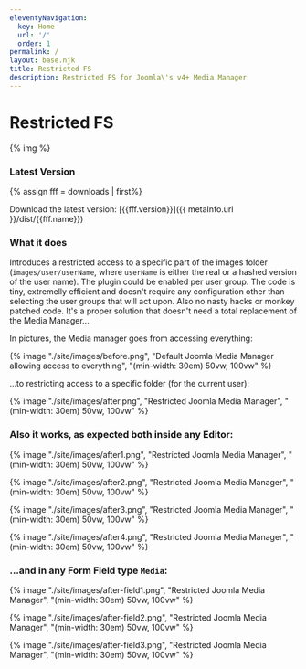 ```yaml
---
eleventyNavigation:
  key: Home
  url: '/'
  order: 1
permalink: /
layout: base.njk
title: Restricted FS
description: Restricted FS for Joomla\'s v4+ Media Manager
---
```


# Restricted FS

{% img %}

### Latest Version
{% assign fff = downloads | first%}

Download the latest version: [{{fff.version}}]({{ metaInfo.url }}/dist/{{fff.name}})

### What it does

Introduces a restricted access to a specific part of the images folder (`images/user/userName`, where `userName` is either the real or a hashed version of the user name). The plugin could be enabled per user group. The code is tiny, extremelly efficient and doesn't require any configuration other than selecting the user groups that will act upon. Also no nasty hacks or monkey patched code. It's a proper solution that doesn't need a total replacement of the Media Manager...

In pictures, the Media manager goes from accessing everything:

{% image "./site/images/before.png", "Default Joomla Media Manager allowing access to everything", "(min-width: 30em) 50vw, 100vw" %}

...to restricting access to a specific folder (for the current user):

{% image "./site/images/after.png", "Restricted Joomla Media Manager", "(min-width: 30em) 50vw, 100vw" %}

### Also it works, as expected both inside any Editor:

{% image "./site/images/after1.png", "Restricted Joomla Media Manager", "(min-width: 30em) 50vw, 100vw" %}

{% image "./site/images/after2.png", "Restricted Joomla Media Manager", "(min-width: 30em) 50vw, 100vw" %}

{% image "./site/images/after3.png", "Restricted Joomla Media Manager", "(min-width: 30em) 50vw, 100vw" %}

{% image "./site/images/after4.png", "Restricted Joomla Media Manager", "(min-width: 30em) 50vw, 100vw" %}

### ...and in any Form Field type `Media`:

{% image "./site/images/after-field1.png", "Restricted Joomla Media Manager", "(min-width: 30em) 50vw, 100vw" %}

{% image "./site/images/after-field2.png", "Restricted Joomla Media Manager", "(min-width: 30em) 50vw, 100vw" %}

{% image "./site/images/after-field3.png", "Restricted Joomla Media Manager", "(min-width: 30em) 50vw, 100vw" %}
